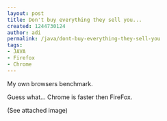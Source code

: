 ```yaml
---
layout: post
title: Don't buy everything they sell you...
created: 1244730124
author: adi
permalink: /java/dont-buy-everything-they-sell-you
tags:
- JAVA
- Firefox
- Chrome
---
```

<p>My own browsers benchmark.</p>
<p>Guess what... Chrome is faster then FireFox.</p>
<p>(See attached image)</p>
